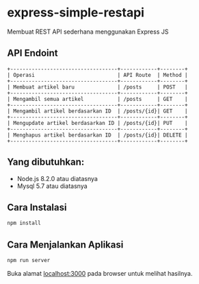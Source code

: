 # express-simple-restapi
Membuat REST API sederhana menggunakan Express JS

## API Endoint 
```
+-----------------------------------+------------+--------+
| Operasi                           | API Route  | Method |
+-----------------------------------+------------+--------+
| Membuat artikel baru              | /posts     | POST   |
+-----------------------------------+------------+--------+
| Mengambil semua artikel           | /posts     | GET    |
+-----------------------------------+------------+--------+
| Mengambil artikel berdasarkan ID  | /posts/{id}| GET    |
+-----------------------------------+------------+--------+
| Mengupdate artikel berdasarkan ID | /posts/{id}| PUT    |
+-----------------------------------+------------+--------+
| Menghapus artikel berdasarkan ID  | /posts/{id}| DELETE |
+-----------------------------------+------------+--------+
```

## Yang dibutuhkan:

 - Node.js 8.2.0 atau diatasnya
 - Mysql 5.7 atau diatasnya
 

## Cara Instalasi

```bash
npm install
```
 

## Cara Menjalankan Aplikasi

```bash
npm run server
```

Buka alamat [localhost:3000](http://localhost:3000)  pada browser untuk melihat hasilnya.